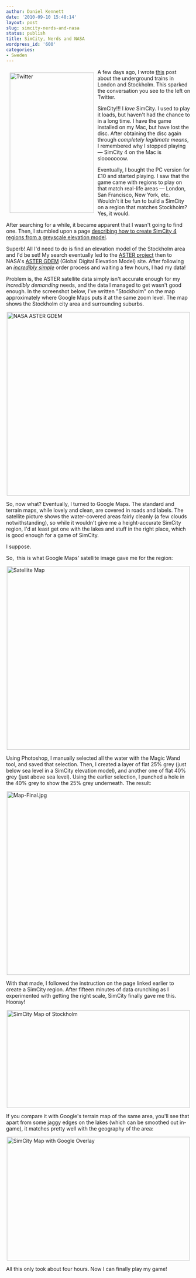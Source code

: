 ```yaml
---
author: Daniel Kennett
date: '2010-09-10 15:48:14'
layout: post
slug: simcity-nerds-and-nasa
status: publish
title: SimCity, Nerds and NASA
wordpress_id: '600'
categories:
- Sweden
---
```


<p><img style="float: left; margin: 10px;" src="http://danielkennett.org/wp-content/uploads/2010/09/Twitter.png" border="0" alt="Twitter" width="230" height="382" />A few days ago, I wrote <a href="http://danielkennett.org/blog/2010/09/a-perfect-analogy-between-swedish-and-british-communication-and-travel/">this</a> post about the underground trains in London and Stockholm. This sparked the conversation you see to the left on Twitter.</p>
<p>SimCity!!! I <em>love</em> SimCity. I used to play it loads, but haven't had the chance to in a long time. I have the game installed on my Mac, but have lost the disc. After obtaining the disc again through <em>completely legitimate means</em>, I remembered why I stopped playing — SimCity 4 on the Mac is slooooooow.</p>
<p>Eventually, I bought the PC version for £10 and started playing. I saw that the game came with regions to play on that match real-life areas — London, San Francisco, New York, etc. Wouldn't it be fun to build a SimCity on a region that matches Stockholm? Yes, it would.</p>
<p>After searching for a while, it became apparent that I wasn't going to find one. Then, I stumbled upon a page <a href="http://www.sc4ever.com/knowledge/showarticle.cfm?id=1103">describing how to create SimCity 4 regions from a greyscale elevation model</a>.</p>
<p>Superb! All I'd need to do is find an elevation model of the Stockholm area and I'd be set! My search eventually led to the <a href="http://en.wikipedia.org/wiki/Advanced_Spaceborne_Thermal_Emission_and_Reflection_Radiometer">ASTER project</a> then to NASA's <a href="http://asterweb.jpl.nasa.gov/gdem.asp">ASTER GDEM</a> (Global Digital Elevation Model) site. After following an <em><a href="http://asterweb.jpl.nasa.gov/gdem-wist.asp">incredibly simple</a></em> order process and waiting a few hours, I had my data!</p>
<p>Problem is, the ASTER satellite data simply isn't accurate enough for my <em>incredibly demanding</em> needs, and the data I managed to get wasn't good enough. In the screenshot below, I've written "Stockholm" on the map approximately where Google Maps puts it at the same zoom level. The map shows the Stockholm city area and surrounding suburbs.</p>
<p><img style="display: block; margin-left: auto; margin-right: auto;" src="http://danielkennett.org/wp-content/uploads/2010/09/Map-NASA.jpg" border="0" alt="NASA ASTER GDEM" width="500" height="500" /></p>
<p>So, now what? Eventually, I turned to Google Maps. The standard and terrain maps, while lovely and clean, are covered in roads and labels. The satellite picture shows the water-covered areas fairly cleanly (a few clouds notwithstanding), so while it wouldn't give me a height-accurate SimCity region, I'd at least get one with the lakes and stuff in the right place, which is good enough for a game of SimCity.</p>
<p>I suppose.</p>
<p>So,  this is what Google Maps' satellite image gave me for the region:</p>
<p><img style="display: block; margin-left: auto; margin-right: auto;" src="http://danielkennett.org/wp-content/uploads/2010/09/Map-Sattelite.jpg" border="0" alt="Satellite Map" width="500" height="500" /></p>
<p>Using Photoshop, I manually selected all the water with the Magic Wand tool, and saved that selection. Then, I created a layer of flat 25% grey (just below sea level in a SimCity elevation model), and another one of flat 40% grey (just above sea level). Using the earlier selection, I punched a hole in the 40% grey to show the 25% grey underneath. The result:</p>
<p><img style="display: block; margin-left: auto; margin-right: auto;" src="http://danielkennett.org/wp-content/uploads/2010/09/Map-Final.jpg" border="0" alt="Map-Final.jpg" width="500" height="500" /></p>
<p>With that made, I followed the instruction on the page linked earlier to create a SimCity region. After fifteen minutes of data crunching as I experimented with getting the right scale, SimCity finally gave me this. Hooray!</p>
<p><img style="display: block; margin-left: auto; margin-right: auto;" src="http://danielkennett.org/wp-content/uploads/2010/09/Map.jpg" border="0" alt="SimCity Map of Stockholm" width="500" height="266" /></p>
<p>If you compare it with Google's terrain map of the same area, you'll see that apart from some jaggy edges on the lakes (which can be smoothed out in-game), it matches pretty well with the geography of the area:</p>
<p><img style="display: block; margin-left: auto; margin-right: auto;" src="http://danielkennett.org/wp-content/uploads/2010/09/Map-with-Overlay.jpg" border="0" alt="SimCity Map with Google Overlay" width="500" height="337" /></p>
<p>All this only took about four hours. Now I can finally play my game!</p>